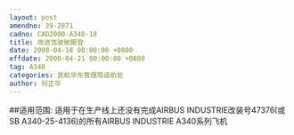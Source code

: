 ```yaml
---
layout: post
amendno: 39-2871
cadno: CAD2000-A340-18
title: 改进驾驶舱脚登
date: 2000-04-18 00:00:00 +0800
effdate: 2000-04-21 00:00:00 +0800
tag: A340
categories: 民航华东管理局适航处
author: 何正华
---
```


##适用范围:
适用于在生产线上还没有完成AIRBUS INDUSTRIE改装号47376(或SB A340-25-4136)的所有AIRBUS INDUSTRIE A340系列飞机

